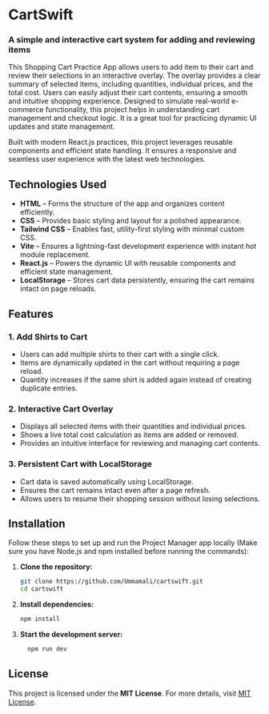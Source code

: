 # CartSwift
### A simple and interactive cart system for adding and reviewing items  

This Shopping Cart Practice App allows users to add item to their cart and review their selections in an interactive overlay. The overlay provides a clear summary of selected items, including quantities, individual prices, and the total cost. Users can easily adjust their cart contents, ensuring a smooth and intuitive shopping experience. Designed to simulate real-world e-commerce functionality, this project helps in understanding cart management and checkout logic. It is a great tool for practicing dynamic UI updates and state management.  

Built with modern React.js practices, this project leverages reusable components and efficient state handling. It ensures a responsive and seamless user experience with the latest web technologies.  


## Technologies Used  

- **HTML** – Forms the structure of the app and organizes content efficiently.  
- **CSS** – Provides basic styling and layout for a polished appearance.  
- **Tailwind CSS** – Enables fast, utility-first styling with minimal custom CSS.  
- **Vite** – Ensures a lightning-fast development experience with instant hot module replacement.  
- **React.js** – Powers the dynamic UI with reusable components and efficient state management.  
- **LocalStorage** – Stores cart data persistently, ensuring the cart remains intact on page reloads.  


## Features  

### 1. Add Shirts to Cart  
- Users can add multiple shirts to their cart with a single click.  
- Items are dynamically updated in the cart without requiring a page reload.  
- Quantity increases if the same shirt is added again instead of creating duplicate entries.  

### 2. Interactive Cart Overlay  
- Displays all selected items with their quantities and individual prices.  
- Shows a live total cost calculation as items are added or removed.  
- Provides an intuitive interface for reviewing and managing cart contents.  

### 3. Persistent Cart with LocalStorage  
- Cart data is saved automatically using LocalStorage.  
- Ensures the cart remains intact even after a page refresh.  
- Allows users to resume their shopping session without losing selections.


## Installation  

Follow these steps to set up and run the Project Manager app locally (Make sure you have Node.js and npm installed before running the commands):  

1. **Clone the repository:**  

    ```sh
   git clone https://github.com/Ummamali/cartswift.git
   cd cartswift

3. **Install dependencies:**

    ```sh
    npm install
    
5. **Start the development server:**

   ```sh
     npm run dev


## License  

This project is licensed under the **MIT License**. For more details, visit [MIT License](https://opensource.org/licenses/MIT).  
